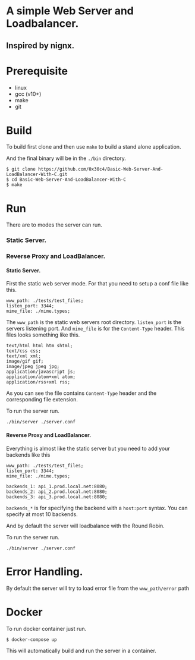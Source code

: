 # A simple Web Server and Loadbalancer.
## Inspired by nignx.

# Prerequisite

* linux
* gcc (v10+)
* make
* git

# Build 

To build first clone and then use ```make``` to build a stand alone application.

And the final binary will be in the ```./bin``` directory.

```
$ git clone https://github.com/0x30c4/Basic-Web-Server-And-LoadBalancer-With-C.git 
$ cd Basic-Web-Server-And-LoadBalancer-With-C
$ make
```

# Run

There are to modes the server can run. 

### Static Server.
### Reverse Proxy and LoadBalancer.

#### Static Server.
First the static web server mode. For that you need to setup a conf file like this.

```
www_path: ./tests/test_files;
listen_port: 3344;
mime_file: ./mime.types;
```

The ```www_path``` is the static web servers root directory.
```listen_port``` is the servers listening port.
And ```mime_file``` is for the ```Content-Type``` header. This files looks something like this.

```
text/html html htm shtml;
text/css css;
text/xml xml;
image/gif gif;
image/jpeg jpeg jpg;
application/javascript js;
application/atom+xml atom;
application/rss+xml rss;
```
As you can see the file contains ```Content-Type``` header and the corresponding file extension.

To run the server run.

```
./bin/server ./server.conf
```

#### Reverse Proxy and LoadBalancer.

Everything is almost like the static server but you need to add your backends like this

```
www_path: ./tests/test_files;
listen_port: 3344;
mime_file: ./mime.types;

backends_1: api_1.prod.local.net:8080;
backends_2: api_2.prod.local.net:8080;
backends_3: api_3.prod.local.net:8080;
```

```backends_*``` is for specifying the backend with a ```host:port``` syntax.
You can specify at most 10 backends.

And by default the server will loadbalance with the Round Robin.

To run the server run.

```
./bin/server ./server.conf
```

# Error Handling.
By default the server will try to load error file from the ```www_path/error``` path


# Docker

To run docker container just run.
```
$ docker-compose up
```
This will automatically build and run the server in a container.

